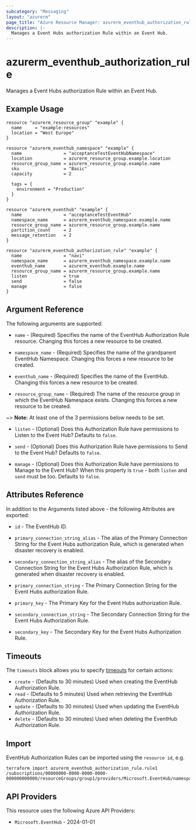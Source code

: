 ```yaml
---
subcategory: "Messaging"
layout: "azurerm"
page_title: "Azure Resource Manager: azurerm_eventhub_authorization_rule"
description: |-
  Manages a Event Hubs authorization Rule within an Event Hub.
---
```


# azurerm_eventhub_authorization_rule

Manages a Event Hubs authorization Rule within an Event Hub.

## Example Usage

```hcl
resource "azurerm_resource_group" "example" {
  name     = "example-resources"
  location = "West Europe"
}

resource "azurerm_eventhub_namespace" "example" {
  name                = "acceptanceTestEventHubNamespace"
  location            = azurerm_resource_group.example.location
  resource_group_name = azurerm_resource_group.example.name
  sku                 = "Basic"
  capacity            = 2

  tags = {
    environment = "Production"
  }
}

resource "azurerm_eventhub" "example" {
  name                = "acceptanceTestEventHub"
  namespace_name      = azurerm_eventhub_namespace.example.name
  resource_group_name = azurerm_resource_group.example.name
  partition_count     = 2
  message_retention   = 2
}

resource "azurerm_eventhub_authorization_rule" "example" {
  name                = "navi"
  namespace_name      = azurerm_eventhub_namespace.example.name
  eventhub_name       = azurerm_eventhub.example.name
  resource_group_name = azurerm_resource_group.example.name
  listen              = true
  send                = false
  manage              = false
}
```

## Argument Reference

The following arguments are supported:

* `name` - (Required) Specifies the name of the EventHub Authorization Rule resource. Changing this forces a new resource to be created.

* `namespace_name` - (Required) Specifies the name of the grandparent EventHub Namespace. Changing this forces a new resource to be created.

* `eventhub_name` - (Required) Specifies the name of the EventHub. Changing this forces a new resource to be created.

* `resource_group_name` - (Required) The name of the resource group in which the EventHub Namespace exists. Changing this forces a new resource to be created.

~> **Note:** At least one of the 3 permissions below needs to be set.

* `listen` - (Optional) Does this Authorization Rule have permissions to Listen to the Event Hub? Defaults to `false`.

* `send` - (Optional) Does this Authorization Rule have permissions to Send to the Event Hub? Defaults to `false`.

* `manage` - (Optional) Does this Authorization Rule have permissions to Manage to the Event Hub? When this property is `true` - both `listen` and `send` must be too. Defaults to `false`.

## Attributes Reference

In addition to the Arguments listed above - the following Attributes are exported:

* `id` - The EventHub ID.

* `primary_connection_string_alias` - The alias of the Primary Connection String for the Event Hubs authorization Rule, which is generated when disaster recovery is enabled.

* `secondary_connection_string_alias` - The alias of the Secondary Connection String for the Event Hubs Authorization Rule, which is generated when disaster recovery is enabled.

* `primary_connection_string` - The Primary Connection String for the Event Hubs authorization Rule.

* `primary_key` - The Primary Key for the Event Hubs authorization Rule.

* `secondary_connection_string` - The Secondary Connection String for the Event Hubs Authorization Rule.

* `secondary_key` - The Secondary Key for the Event Hubs Authorization Rule.

## Timeouts

The `timeouts` block allows you to specify [timeouts](https://developer.hashicorp.com/terraform/language/resources/configure#define-operation-timeouts) for certain actions:

* `create` - (Defaults to 30 minutes) Used when creating the EventHub Authorization Rule.
* `read` - (Defaults to 5 minutes) Used when retrieving the EventHub Authorization Rule.
* `update` - (Defaults to 30 minutes) Used when updating the EventHub Authorization Rule.
* `delete` - (Defaults to 30 minutes) Used when deleting the EventHub Authorization Rule.

## Import

EventHub Authorization Rules can be imported using the `resource id`, e.g.

```shell
terraform import azurerm_eventhub_authorization_rule.rule1 /subscriptions/00000000-0000-0000-0000-000000000000/resourceGroups/group1/providers/Microsoft.EventHub/namespaces/namespace1/eventhubs/eventhub1/authorizationRules/rule1
```

## API Providers
<!-- This section is generated, changes will be overwritten -->
This resource uses the following Azure API Providers:

* `Microsoft.EventHub` - 2024-01-01
